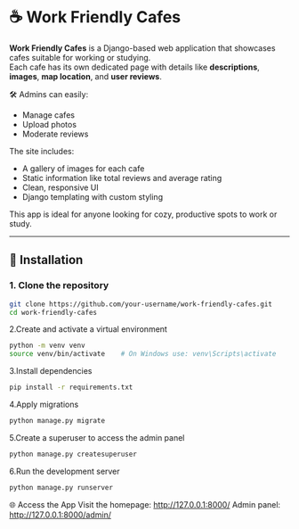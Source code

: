 # ☕ Work Friendly Cafes

**Work Friendly Cafes** is a Django-based web application that showcases cafes suitable for working or studying.  
Each cafe has its own dedicated page with details like **descriptions**, **images**, **map location**, and **user reviews**.  

🛠️ Admins can easily:
- Manage cafes
- Upload photos
- Moderate reviews

The site includes:
- A gallery of images for each cafe
- Static information like total reviews and average rating
- Clean, responsive UI
- Django templating with custom styling

This app is ideal for anyone looking for cozy, productive spots to work or study.

---

## 🚀 Installation

### 1. Clone the repository
```bash
git clone https://github.com/your-username/work-friendly-cafes.git
cd work-friendly-cafes
```
2.Create and activate a virtual environment
```bash
python -m venv venv
source venv/bin/activate    # On Windows use: venv\Scripts\activate
```

3.Install dependencies
```bash
pip install -r requirements.txt
```

4.Apply migrations
```bash
python manage.py migrate
```

5.Create a superuser to access the admin panel
```bash
python manage.py createsuperuser
```

6.Run the development server
```bash
python manage.py runserver
```

🌐 Access the App 
Visit the homepage: http://127.0.0.1:8000/
Admin panel: http://127.0.0.1:8000/admin/

